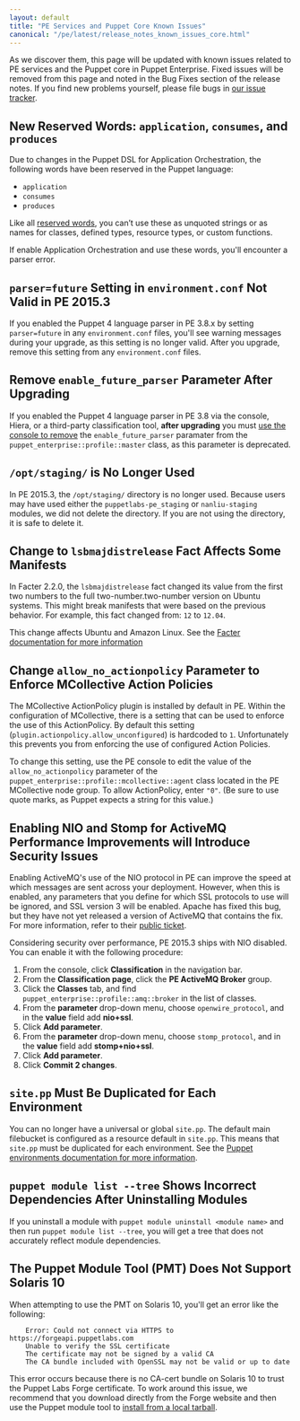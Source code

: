 ```yaml
---
layout: default
title: "PE Services and Puppet Core Known Issues"
canonical: "/pe/latest/release_notes_known_issues_core.html"
---
```


As we discover them, this page will be updated with known issues related to PE services and the Puppet core in Puppet Enterprise. Fixed issues will be removed from this page and noted in the Bug Fixes section of the release notes. If you find new problems yourself, please file bugs in [our issue tracker](https://tickets.puppetlabs.com).

## New Reserved Words: `application`, `consumes`, and `produces`

Due to changes in the Puppet DSL for Application Orchestration, the following words have been reserved in the Puppet language:

- `application`
- `consumes`
- `produces`

Like all [reserved words](/puppet/4.3/reference/lang_reserved.html), you can’t use these as unquoted strings or as names for classes, defined types, resource types, or custom functions.

If enable Application Orchestration and use these words, you'll encounter a parser error.

## `parser=future` Setting in `environment.conf` Not Valid in PE 2015.3

If you enabled the Puppet 4 language parser in PE 3.8.x by setting `parser=future` in any `environment.conf` files, you'll see warning messages during your upgrade, as this setting is no longer valid. After you upgrade, remove this setting from any `environment.conf` files.

## Remove `enable_future_parser` Parameter After Upgrading

If you enabled the Puppet 4 language parser in PE 3.8 via the console, Hiera, or a third-party classification tool, **after upgrading** you must [use the console to remove](./console_classes_groups_making_changes.html#deleting-parameters) the `enable_future_parser` paramater from the `puppet_enterprise::profile::master` class, as this parameter is deprecated.

## `/opt/staging/` is No Longer Used

In PE 2015.3, the `/opt/staging/` directory is no longer used. Because users may have used either the `puppetlabs-pe_staging` or `nanliu-staging` modules, we did not delete the directory. If you are not using the directory, it is safe to delete it.

## Change to `lsbmajdistrelease` Fact Affects Some Manifests

In Facter 2.2.0, the `lsbmajdistrelease` fact changed its value from the first two numbers to the full two-number.two-number version on Ubuntu systems. This might break manifests that were based on the previous behavior. For example, this fact changed from: `12` to `12.04`.

This change affects Ubuntu and Amazon Linux. See the [Facter documentation for more information](/facter/2.3/release_notes.html#significant-changes-to-existing-facts)

## Change `allow_no_actionpolicy` Parameter to Enforce MCollective Action Policies

The MCollective ActionPolicy plugin is installed by default in PE. Within the configuration of MCollective, there is a setting that can be used to enforce the use of this ActionPolicy. By default this setting (`plugin.actionpolicy.allow_unconfigured`) is hardcoded to `1`. Unfortunately this prevents you from enforcing the use of configured Action Policies.

To change this setting, use the PE console to edit the value of the `allow_no_actionpolicy` parameter of the `puppet_enterprise::profile::mcollective::agent` class located in the PE MCollective node group. To allow ActionPolicy, enter `"0"`. (Be sure to use quote marks, as Puppet expects a string for this value.)

## Enabling NIO and Stomp for ActiveMQ Performance Improvements will Introduce Security Issues

Enabling ActiveMQ's use of the NIO protocol in PE can improve the speed at which messages are sent across your deployment. However, when this is enabled, any parameters that you define for which SSL protocols to use will be ignored, and SSL version 3 will be enabled. Apache has fixed this bug, but they have not yet released a version of ActiveMQ that contains the fix. For more information, refer to their [public ticket](https://issues.apache.org/jira/browse/AMQ-5407).

Considering security over performance, PE 2015.3 ships with NIO disabled. You can enable it with the following procedure:

1. From the console, click __Classification__ in the navigation bar.
2. From the __Classification page__, click the __PE ActiveMQ Broker__ group.
3. Click the __Classes__ tab, and find `puppet_enterprise::profile::amq::broker` in the list of classes.
4. From the __parameter__ drop-down menu, choose `openwire_protocol`, and in the __value__ field add __nio+ssl__.
6. Click __Add parameter__.
7. From the __parameter__ drop-down menu, choose `stomp_protocol`, and in the __value__ field add __stomp+nio+ssl__.
8. Click __Add parameter__.
9. Click __Commit 2 changes__.

## `site.pp` Must Be Duplicated for Each Environment

You can no longer have a universal or global `site.pp`. The default main filebucket is configured as a resource default in `site.pp`. This means that `site.pp` must be duplicated for each environment. See the [Puppet environments documentation for more information](/puppet/4.3/reference/environments.html).

## `puppet module list --tree` Shows Incorrect Dependencies After Uninstalling Modules

If you uninstall a module with `puppet module uninstall <module name>` and then run `puppet module list --tree`, you will get a tree that does not accurately reflect module dependencies.

## The Puppet Module Tool (PMT) Does Not Support Solaris 10

When attempting to use the PMT on Solaris 10, you'll get an error like the following:

		Error: Could not connect via HTTPS to https://forgeapi.puppetlabs.com
  		Unable to verify the SSL certificate
    	The certificate may not be signed by a valid CA
    	The CA bundle included with OpenSSL may not be valid or up to date

This error occurs because there is no CA-cert bundle on Solaris 10 to trust the Puppet Labs Forge certificate. To work around this issue, we recommend that you download directly from the Forge website and then use the Puppet module tool to [install from a local tarball](/puppet/4.3/reference/modules_installing.html#installing-from-a-release-tarball).

